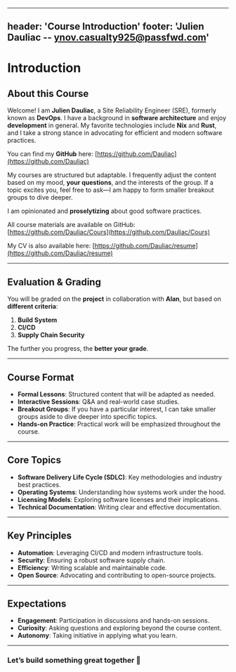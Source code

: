 ______________________________________________________________________

## header: 'Course Introduction' footer: 'Julien Dauliac -- ynov.casualty925@passfwd.com'

<!-- headingDivider: 3 -->

<!-- paginate: true -->

<!-- colorPreset: sunset -->

# Introduction

## About this Course

Welcome! I am **Julien Dauliac**, a Site Reliability Engineer (SRE), formerly known as **DevOps**. I have a background in **software architecture** and enjoy **development** in general. My favorite technologies include **Nix** and **Rust**, and I take a strong stance in advocating for efficient and modern software practices.

You can find my **GitHub** here: [https://github.com/Dauliac](https://github.com/Dauliac)

My courses are structured but adaptable. I frequently adjust the content based on my mood, **your questions**, and the interests of the group. If a topic excites you, feel free to ask—I am happy to form smaller breakout groups to dive deeper.

I am opinionated and **proselytizing** about good software practices.

All course materials are available on GitHub: [https://github.com/Dauliac/Cours](https://github.com/Dauliac/Cours)

My CV is also available here: [https://github.com/Dauliac/resume](https://github.com/Dauliac/resume)

---

## Evaluation & Grading

You will be graded on the **project** in collaboration with **Alan**, but based on **different criteria**:

1. **Build System**
2. **CI/CD**
3. **Supply Chain Security**

The further you progress, the **better your grade**.

---

## Course Format

- **Formal Lessons**: Structured content that will be adapted as needed.
- **Interactive Sessions**: Q&A and real-world case studies.
- **Breakout Groups**: If you have a particular interest, I can take smaller groups aside to dive deeper into specific topics.
- **Hands-on Practice**: Practical work will be emphasized throughout the course.

---

## Core Topics

- **Software Delivery Life Cycle (SDLC)**: Key methodologies and industry best practices.
- **Operating Systems**: Understanding how systems work under the hood.
- **Licensing Models**: Exploring software licenses and their implications.
- **Technical Documentation**: Writing clear and effective documentation.

---

## Key Principles

- **Automation**: Leveraging CI/CD and modern infrastructure tools.
- **Security**: Ensuring a robust software supply chain.
- **Efficiency**: Writing scalable and maintainable code.
- **Open Source**: Advocating and contributing to open-source projects.

---

## Expectations

- **Engagement**: Participation in discussions and hands-on sessions.
- **Curiosity**: Asking questions and exploring beyond the course content.
- **Autonomy**: Taking initiative in applying what you learn.

---

### Let’s build something great together 🚀
